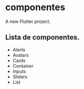 # componentes

A new Flutter project.

## Lista de componentes.

- Alerts
- Avatars
- Cards
- Container
- Inputs
- Sliders
- List
